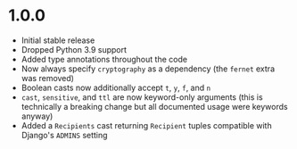 # 1.0.0

* Initial stable release
* Dropped Python 3.9 support
* Added type annotations throughout the code
* Now always specify `cryptography` as a dependency (the `fernet` extra was removed)
* Boolean casts now additionally accept `t`, `y`, `f`, and `n`
* `cast`, `sensitive`, and `ttl` are now keyword-only arguments (this is technically a breaking change but all documented usage were keywords anyway)
* Added a `Recipients` cast returning `Recipient` tuples compatible with Django's `ADMINS` setting

